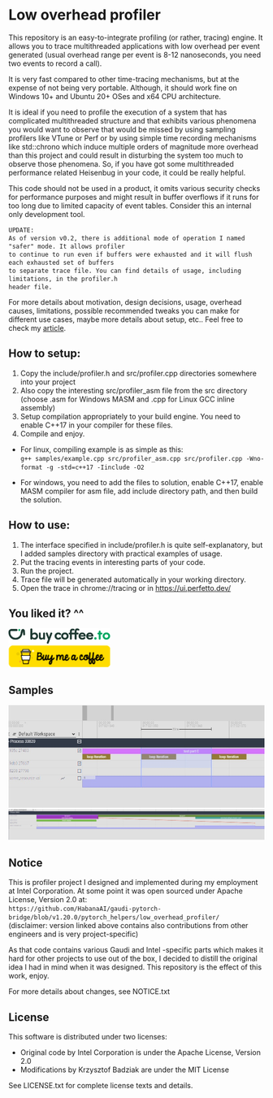 # Low overhead profiler

This repository is an easy-to-integrate profiling (or rather, tracing) engine. It allows you to trace multithreaded applications with low overhead per event generated (usual overhead range per event is 8-12 nanoseconds, you need two events to record a call).

It is very fast compared to other time-tracing mechanisms, but at the expense of not being very portable. Although, it should work fine on Windows 10+ and Ubuntu 20+ OSes and x64 CPU architecture.

It is ideal if you need to profile the execution of a system that has complicated multithreaded structure and that exhibits various phenomena you would want to observe that would be missed by using sampling profilers like VTune or Perf or by using simple time recording mechanisms like std::chrono which induce multiple orders of magnitude more overhead than this project and could result in disturbing the system too much to observe those phenomena. So, if you have got some multithreaded performance related Heisenbug in your code, it could be really helpful.

This code should not be used in a product, it omits various security checks for performance purposes and might result in buffer overflows if it runs for too long due to limited capacity of event tables. Consider this an internal only development tool.

    UPDATE:  
    As of version v0.2, there is additional mode of operation I named "safer" mode. It allows profiler
    to continue to run even if buffers were exhausted and it will flush each exhausted set of buffers
    to separate trace file. You can find details of usage, including limitations, in the profiler.h
    header file.

For more details about motivation, design decisions, usage, overhead causes, limitations, possible recommended tweaks you can make for different use cases, maybe more details about setup, etc.. Feel free to check my [article](https://k-badz.github.io/optimization/low-overhead-profiler/).

## How to setup:

1. Copy the include/profiler.h and src/profiler.cpp directories somewhere into your project
2. Also copy the interesting src/profiler_asm file from the src directory (choose .asm for Windows MASM and .cpp for Linux GCC inline assembly)
3. Setup compilation appropriately to your build engine. You need to enable C++17 in your compiler for these files.
4. Compile and enjoy.

* For linux, compiling example is as simple as this:  
`g++ samples/example.cpp src/profiler_asm.cpp src/profiler.cpp -Wno-format -g -std=c++17 -Iinclude -O2`

* For windows, you need to add the files to solution, enable C++17, enable MASM compiler for asm file, add include directory path, and then build the solution.

## How to use:

1. The interface specified in include/profiler.h is quite self-explanatory, but I added samples directory with practical examples of usage.
2. Put the tracing events in interesting parts of your code.
3. Run the project.
4. Trace file will be generated automatically in your working directory.
5. Open the trace in chrome://tracing or in https://ui.perfetto.dev/

## You liked it? ^^

<a href="https://buycoffee.to/kbadz"><img src=".github/buycoffeeto.png" width="200" alt="Buy me a coffee!"></a>  
<a href="https://buymeacoffee.com/kbaggio"><img src=".github/buymeacoffee.png" width="200" alt="Buy me a coffee!"></a>

## Samples
![alt text](img/1.jpg)
![alt text](img/2.jpg)

## Notice
This is profiler project I designed and implemented during my employment at Intel Corporation. 
At some point it was open sourced under Apache License, Version 2.0 at:  
`https://github.com/HabanaAI/gaudi-pytorch-bridge/blob/v1.20.0/pytorch_helpers/low_overhead_profiler/`  
(disclaimer: version linked above contains also contributions from other engineers and is very project-specific)

As that code contains various Gaudi and Intel -specific parts which makes it hard for other projects to use out of the box, I decided to distill the original idea I had in mind when it was designed.
This repository is the effect of this work, enjoy.

For more details about changes, see NOTICE.txt

## License

This software is distributed under two licenses:
- Original code by Intel Corporation is under the Apache License, Version 2.0
- Modifications by Krzysztof Badziak are under the MIT License

See LICENSE.txt for complete license texts and details.
